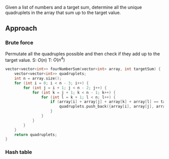 Given a list of numbers and a target sum, determine all the unique quadruplets in the array that sum up to the target value.
## Approach
### Brute force
Permutate all the quadruples possible and then check if they add up to the target value.
S: $O(n)$ T: $O(n^4)$
```cpp
vector<vector<int>> fourNumberSum(vector<int> array, int targetSum) {
    vector<vector<int>> quadruplets;
    int n = array.size();
    for (int i = 0; i < n - 3; i++) {
        for (int j = i + 1; j < n - 2; j++) {
            for (int k = j + 1; k < n - 1; k++) {
                for (int l = k + 1; l < n; l++) {
                    if (array[i] + array[j] + array[k] + array[l] == targetSum) {
                        quadruplets.push_back({array[i], array[j], array[k], array[l]});
                    }
                }
            }
        }
    }
    return quadruplets;
}
```
### Hash table
